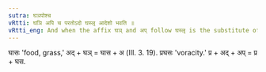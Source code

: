 ```yaml
---
sutra: घञपोश्च
vRtti: घञि अपि च परतोऽदो घस्लृ आदेशो भवति ॥
vRtti_eng: And when the affix घञ् and अप् follow घस्लृ is the substitute of अद्.
---
```

घासः 'food, grass,' अद् + घञ् = घास + अ (III. 3. 19). प्रघसः 'voracity.' प्र + अद् + अप् = प्र + घस.
